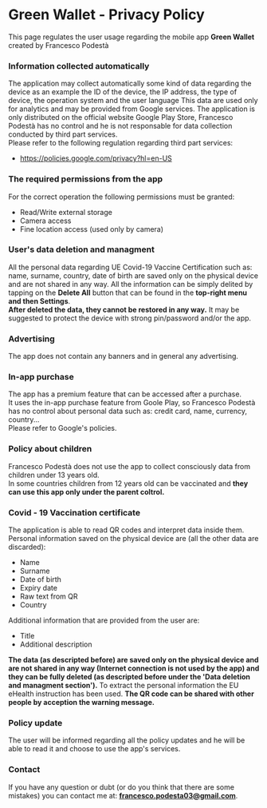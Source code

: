 # Green Wallet - Privacy Policy
This page regulates the user usage regarding the mobile app **Green Wallet** created by Francesco Podestà 

### Information collected automatically
The application may collect automatically some kind of data regarding the device as an example the ID of the device, the IP address, the type of device, the operation system and the user language
This data are used only for analytics and may be provided from Google services.
The application is only distributed on the official website Google Play Store, Francesco Podestà has no control and he is not responsable for data collection conducted by third part services. <br>
Please refer to the following regulation regarding third part services:<br>
- https://policies.google.com/privacy?hl=en-US 

### The required permissions from the app
For the correct operation the following permissions must be granted:
- Read/Write external storage
- Camera access
- Fine location access (used only by camera)

### User's data deletion and managment
All the personal data regarding UE Covid-19 Vaccine Certification such as: name, surname, country, date of birth are saved only on the physical device
and are not shared in any way. All the information can be simply delited by tapping on the **Delete All** button that can be found in the **top-right menu and then Settings**.<br>
**After deleted the data, they cannot be restored in any way.**
It may be suggested to protect the device with strong pin/password and/or the app.

### Advertising
The app does not contain any banners and in general any advertising.

### In-app purchase
The app has a premium feature that can be accessed after a purchase. 
<br>It uses the in-app purchase feature from Goole Play, so Francesco Podestà has no control about personal data such as: credit card, name, currency, country...<br>
Please refer to Google's policies.

### Policy about children
Francesco Podestà does not use the app to collect consciously data from children under 13 years old.<br>
In some countries children from 12 years old can be vaccinated and **they can use this app only under the parent coltrol.**

### Covid - 19 Vaccination certificate
The application is able to read QR codes and interpret data inside them.
Personal information saved on the physical device are (all the other data are discarded):

- Name
- Surname
- Date of birth
- Expiry date
- Raw text from QR
- Country

Additional information that are provided from the user are:

- Title
- Additional description

**The data (as descripted before) are saved only on the physical device and are not shared in any way (Internet connection is not used by the app)
and they can be fully deleted (as descripted before under the 'Data deletion and managment section').**
To extract the personal information the EU eHealth instruction has been used.
**The QR code can be shared with other people by acception the warning message.**

### Policy update
The user will be informed regarding all the policy updates and he will be able to read it and choose to use the app's services.

### Contact
If you have any question or dubt (or do you think that there are some mistakes) you can contact me at: **francesco.podesta03@gmail.com**.



